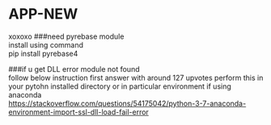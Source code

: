 # APP-NEW
xoxoxo
###need pyrebase module  
install using command  
pip install pyrebase4  

###if u get DLL error module not found  
follow below instruction first answer with around 127 upvotes perform this in your pytohn installed directory or in particular environment if using anaconda   
https://stackoverflow.com/questions/54175042/python-3-7-anaconda-environment-import-ssl-dll-load-fail-error  

